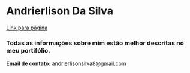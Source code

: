 # Andrierlison Da Silva
[Link para página](https://andrierlison.github.io/andrierlison_portifolio/)

### Todas as informações sobre mim estão melhor descritas no meu portifólio.

**Email de contato:** andrierlisonsilva8@gmail.com
